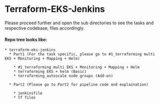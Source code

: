 # Terraform-EKS-Jenkins

Please proceed further and open the sub directories to see the tasks and respective codebase, files accordingly. 

#### Repo tree looks like:
```
* terraform-eks-jenkins
  * Part1 (For the task specific, please go to #1_terraforming multi EKS + Monitoring + Mapping + Helm)
  
    * #1_terraforming multi EKS + Monitoring + Mapping + Helm
    * terraforming EKS + helm (Basic)
    * terraforming_autoscale node groups (Add-on)
    
  * Part2 (Please go to Part2 for pipeline code and explaination)
  
    * jenkinsfile
    * tf files
